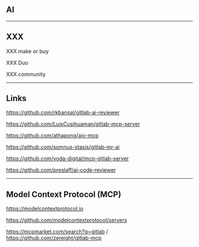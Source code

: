 <!-- .slide: id="gitlab_ai" class="vertical-center" -->

<i class="fa-duotone fa-microchip-ai fa-8x fa-duotone-colors" style="float: right; color: grey;"></i>

## AI

---

## XXX

XXX make or buy

XXX Duo

XXX community

---

## Links

https://github.com/rkbansal/gitlab-ai-reviewer

https://github.com/LuisCusihuaman/gitlab-mcp-server

https://github.com/athapong/aio-mcp

https://github.com/somnus-stasis/gitlab-mr-ai

https://github.com/yoda-digital/mcp-gitlab-server

https://github.com/preslaff/ai-code-reviewer

---

## Model Context Protocol (MCP)

https://modelcontextprotocol.io

https://github.com/modelcontextprotocol/servers

https://mcpmarket.com/search?q=gitlab / https://github.com/zereight/gitlab-mcp
